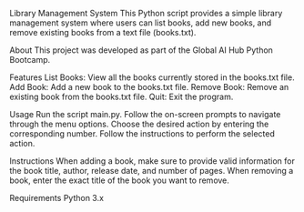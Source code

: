 Library Management System
This Python script provides a simple library management system where users can list books, add new books, and remove existing books from a text file (books.txt).

About
This project was developed as part of the Global AI Hub Python Bootcamp.

Features
List Books: View all the books currently stored in the books.txt file.
Add Book: Add a new book to the books.txt file.
Remove Book: Remove an existing book from the books.txt file.
Quit: Exit the program.

Usage
Run the script main.py.
Follow the on-screen prompts to navigate through the menu options.
Choose the desired action by entering the corresponding number.
Follow the instructions to perform the selected action.

Instructions
When adding a book, make sure to provide valid information for the book title, author, release date, and number of pages.
When removing a book, enter the exact title of the book you want to remove.

Requirements
Python 3.x

